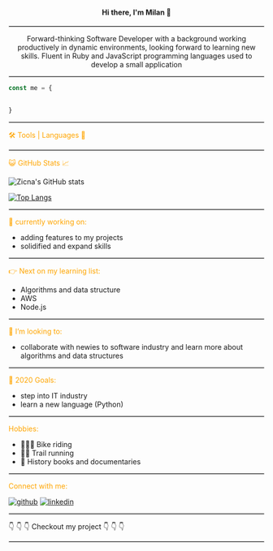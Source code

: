 

<h4 style="text-align:center"> <center>Hi there, I'm Milan 👋  </center></h4>

<hr style="border:0.9px ridge lightgray"> </hr>

<p style="text-align:center">Forward-thinking Software Developer with a background working productively in dynamic environments, looking forward to learning new skills. Fluent in Ruby and JavaScript programming languages used to develop a small application </p>

<hr style="border:0.9px ridge lightgray"> </hr>

``` javascript
const me = {
  

}

```

<hr style="border:0.9px ridge lightgray"> </hr>

<p style="color:orange"> 🛠️ Tools | Languages 💬</p>

<hr style="border:0.9px ridge lightgray"> </hr>

<p style="color:orange"> 😺 GitHub Stats  📈</p>



![Zicna's GitHub stats](https://github-readme-stats.vercel.app/api?username=zicna&show_icons=true&theme=radical)

<!-- [![Top Langs](https://github-readme-stats.vercel.app/api/top-langs/?username=zicna)](https://github.com/anuraghazra/github-readme-stats) -->

[![Top Langs](https://github-readme-stats.vercel.app/api/top-langs/?username=zicna&layout=compact&show_icons=true&theme=radical)](https://github.com/anuraghazra/github-readme-stats)


<hr style="border:0.9px ridge lightgray"> </hr>



<p style="color:orange"> 🌱 currently working on:</p>
  
  - adding features to my projects
  - solidified and expand skills 

<hr style="border:0.9px ridge lightgray"> </hr>


<p style="color:orange"> 👉 Next on my learning list:</p>

- Algorithms and data structure
- AWS
- Node.js

<hr style="border:0.9px ridge lightgray"> </hr>



<p style="color:orange">👯 I’m looking to:</p> 
  
- collaborate with newies to software industry and learn more about algorithms and data structures

<hr style="border:0.9px ridge lightgray"> </hr>


<p style="color:orange">🥅 2020 Goals:</p> 

- step into IT industry
- learn a new language (Python)

<hr style="border:0.9px ridge lightgray"> </hr>



<p style="color:orange">Hobbies:</p>

-  🚵🏼‍♂️ Bike riding
- 🏃‍♂️ Trail running
- 📜 History books and documentaries

<hr style="border:0.9px ridge lightgray"> </hr>


<p style="color:orange">Connect with me:</p>

[![github](https://cloud.githubusercontent.com/assets/17016297/18839843/0e06a67a-83d2-11e6-993a-b35a182500e0.png)][github]
[![linkedin](https://cloud.githubusercontent.com/assets/17016297/18839836/0a06deb4-83d2-11e6-8078-1d0974af0f63.png)][linkedin]


<hr style="border:0.9px ridge lightgray"> </hr>
👇 👇 👇 Checkout my project 👇 👇 👇
<hr style="border:0.9px ridge lightgray"> </hr>


[github]: https://github.com/zicna
[linkedin]: https://www.linkedin.com/feed/
